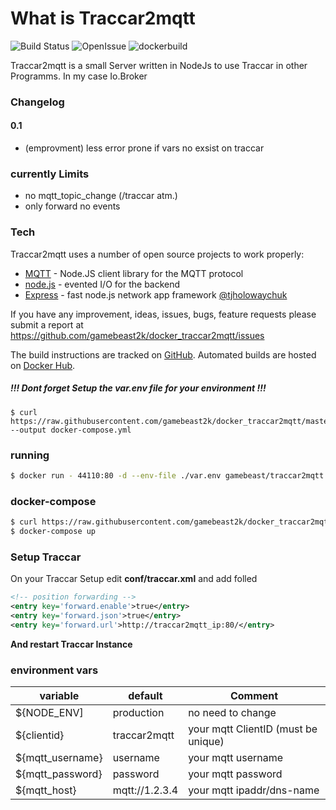 # What is Traccar2mqtt

![Build Status](https://img.shields.io/github/languages/code-size/gamebeast2k/docker_traccar2mqtt?style=for-the-badge)
![OpenIssue](https://img.shields.io/github/issues/gamebeast2k/docker_traccar2mqtt?style=for-the-badge)
![dockerbuild](https://img.shields.io/docker/cloud/automated/gamebeast/traccar2mqtt?style=for-the-badge)

Traccar2mqtt is a small Server written in NodeJs to use Traccar in other Programms. In my case Io.Broker

### Changelog
#### 0.1
- (emprovment) less error prone if vars no exsist on traccar

### currently Limits

- no mqtt_topic_change (/traccar atm.)
- only forward no events
### Tech

Traccar2mqtt uses a number of open source projects to work properly:

* [MQTT](https://www.npmjs.com/package/mqtt) - Node.JS client library for the MQTT protocol
* [node.js] - evented I/O for the backend
* [Express] - fast node.js network app framework [@tjholowaychuk]

If you have any improvement, ideas, issues, bugs, feature requests please submit a report at
https://github.com/gamebeast2k/docker_traccar2mqtt/issues

The build instructions are tracked on [GitHub](https://github.com/gamebeast2k/docker_traccar2mqtt). Automated builds are hosted on [Docker Hub](https://hub.docker.com/r/gamebeast/traccar2mqtt).
##### !!! Dont forget Setup the var.env file for your environment !!!
```
$ curl https://raw.githubusercontent.com/gamebeast2k/docker_traccar2mqtt/master/var.env --output docker-compose.yml
```
### running
```sh
$ docker run - 44110:80 -d --env-file ./var.env gamebeast/traccar2mqtt
```
### docker-compose
```sh
$ curl https://raw.githubusercontent.com/gamebeast2k/docker_traccar2mqtt/master/docker-compose.yml --output docker-compose.yml
$ docker-compose up
```
### Setup Traccar
On your Traccar Setup edit **conf/traccar.xml** and add folled
``` xml
<!-- position forwarding -->
<entry key='forward.enable'>true</entry>
<entry key='forward.json'>true</entry>
<entry key='forward.url'>http://traccar2mqtt_ip:80/</entry>
```
**And restart Traccar Instance**
### environment vars

| variable | default | Comment
| ------ | ------ | ------|
| ${NODE_ENV] | production | no need to change |
| ${clientid} | traccar2mqtt | your mqtt ClientID (must be unique)|
| ${mqtt_username} | username | your mqtt username|
| ${mqtt_password} | password | your mqtt password|
| ${mqtt_host} | mqtt://1.2.3.4 | your mqtt ipaddr/dns-name|


   [express]: <https://expressjs.com/>
   [node.js]: <http://nodejs.org>
   [@tjholowaychuk]: <http://twitter.com/tjholowaychuk>

